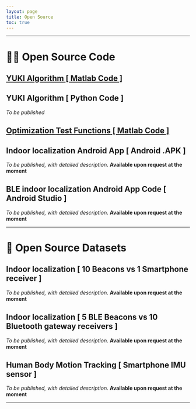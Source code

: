 ```yaml
---
layout: page
title: Open Source
toc: true
---
```


---

# 👨‍💻 Open Source Code

## <a href="{{site.baseurl}}/posts/Yuki-Algorithm-01"> **YUKI Algorithm** [ Matlab Code ] </a>


## **YUKI Algorithm** [ Python Code ]

*To be published*

## <a href="{{site.baseurl}}/posts/plugin-optimization-testing"> Optimization **Test Functions** [ Matlab Code ] </a>


##  Indoor localization **Android App** [ Android .APK ]

*To be published, with detailed description*. **Available upon request at the moment**

## BLE indoor localization **Android App Code** [ Android Studio ]  

*To be published, with detailed description*. **Available upon request at the moment**

---

# 💾 Open Source Datasets

## Indoor localization [ **10 Beacons** vs **1 Smartphone receiver** ]

*To be published, with detailed description*. **Available upon request at the moment**

## Indoor localization [ **5 BLE Beacons** vs **10 Bluetooth gateway receivers** ]

*To be published, with detailed description*. **Available upon request at the moment**

## Human Body Motion Tracking [ **Smartphone IMU sensor** ]

*To be published, with detailed description*. **Available upon request at the moment**

---
